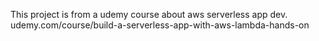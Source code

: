 This project is from a udemy course about aws serverless app dev.
udemy.com/course/build-a-serverless-app-with-aws-lambda-hands-on
